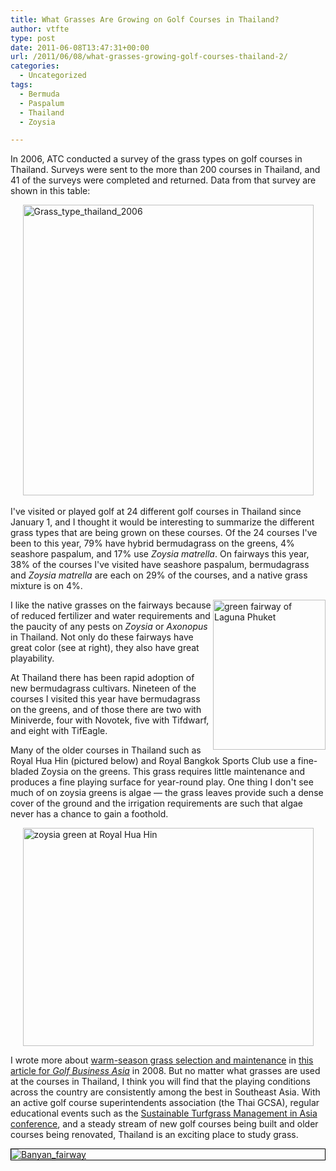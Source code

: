 ```yaml
---
title: What Grasses Are Growing on Golf Courses in Thailand?
author: vtfte
type: post
date: 2011-06-08T13:47:31+00:00
url: /2011/06/08/what-grasses-growing-golf-courses-thailand-2/
categories:
  - Uncategorized
tags:
  - Bermuda
  - Paspalum
  - Thailand
  - Zoysia

---
```

In 2006, ATC conducted a survey of the grass types on golf courses in Thailand. Surveys were sent to the more than 200 courses in Thailand, and 41 of the surveys were completed and returned. Data from that survey are shown in this table:

<a href="http://micahwoods.typepad.com/.a/6a00e553d5d1108833015432dbfb6b970c-popup" onclick="window.open( this.href, &#39;_blank&#39;, &#39;width=640,height=480,scrollbars=no,resizable=no,toolbar=no,directories=no,location=no,menubar=no,status=no,left=0,top=0&#39; ); return false" style="display: inline;"><img alt="Grass_type_thailand_2006" class="asset  asset-image at-xid-6a00e553d5d1108833015432dbfb6b970c" src="http://wp1.asianturfgrass.com/wp-content/uploads/2021/04/img_606c48367d5f6.jpg" style="width: 465px; display: block; margin-left: auto; margin-right: auto;" title="Grass_type_thailand_2006" /></a>  
I've visited or played golf at 24 different golf courses in Thailand since January 1, and I thought it would be interesting to summarize the different grass types that are being grown on these courses. Of the 24 courses I've been to this year, 79% have hybrid bermudagrass on the greens, 4% seashore paspalum, and 17% use _Zoysia matrella_. On fairways this year, 38% of the courses I've visited have seashore paspalum, bermudagrass and _Zoysia matrella_ are each on 29% of the courses, and a native grass mixture is on 4%.&#0160;

[<img loading="lazy" alt="green fairway of Laguna Phuket" height="240" src="http://wp1.asianturfgrass.com/wp-content/uploads/2021/04/5803290663_45b777c573_m.jpg" style="float: right;" width="180" />][1]

I like the native grasses on the fairways because of reduced fertilizer and water requirements and the paucity of any pests on _Zoysia_ or _Axonopus_ in Thailand. Not only do these fairways have great color (see at right), they also have great playability.

At Thailand there has been rapid adoption of new bermudagrass cultivars. Nineteen of the courses I visited this year have bermudagrass on the greens, and of those there are two with Miniverde, four with Novotek, five with Tifdwarf, and eight with TifEagle.

Many of the older courses in Thailand such as Royal Hua Hin (pictured below) and Royal Bangkok Sports Club use a fine-bladed Zoysia on the greens. This grass requires little maintenance and produces a fine playing surface for year-round play. One thing I don't see much of on zoysia greens is algae — the grass leaves provide such a dense cover of the ground and the irrigation requirements are such that algae never has a chance to gain a foothold.

[<img loading="lazy" alt="zoysia green at Royal Hua Hin" height="349" src="http://wp1.asianturfgrass.com/wp-content/uploads/2021/04/5803291291_70ddc704b3.jpg" style="display: block; margin-left: auto; margin-right: auto;" width="465" />][2]

I wrote more about <a href="http://bit.ly/ky7RQd" target="_self" title="Download PDF of article" rel="noopener">warm-season grass selection and maintenance</a> in <a href="http://bit.ly/ky7RQd" target="_self" title="Download PDF of article" rel="noopener">this article for <em>Golf Business Asia</em></a>&#0160;in 2008. But no matter what grasses are used at the courses in Thailand, I think you will find that the playing conditions across the country are consistently among the best in Southeast Asia. With an active golf course superintendents association (the Thai GCSA), regular educational events such as the <a href="http://www.asianturfseminar.com/" target="_blank" rel="noopener">Sustainable Turfgrass Management in Asia conference</a>, and a steady stream of new golf courses being built and older courses being renovated, Thailand is an exciting place to study grass.

[<img alt="Banyan_fairway" border="0" class="asset  asset-image at-xid-6a00e553d5d110883301538f08fca2970b" src="http://wp1.asianturfgrass.com/wp-content/uploads/2021/04/img_606c4837dd7c6.jpg" style="display: block; margin-left: auto; margin-right: auto; border: 1px solid #000000;" title="Banyan_fairway" />][3]

 [1]: http://www.flickr.com/photos/asianturfgrass/5803290663/ "green fairway of Laguna Phuket by Asian Turfgrass Center, on Flickr"
 [2]: http://www.flickr.com/photos/asianturfgrass/5803291291/ "zoysia green at Royal Hua Hin by Asian Turfgrass Center, on Flickr"
 [3]: http://micahwoods.typepad.com/.a/6a00e553d5d110883301538f08fca2970b-pi
